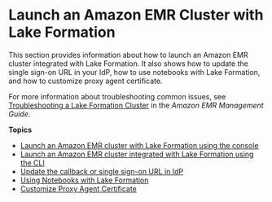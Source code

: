 # Launch an Amazon EMR Cluster with Lake Formation<a name="emr-lf-launch"></a>

This section provides information about how to launch an Amazon EMR cluster integrated with Lake Formation\. It also shows how to update the single sign\-on URL in your IdP, how to use notebooks with Lake Formation, and how to customize proxy agent certificate\. 

For more information about troubleshooting common issues, see [Troubleshooting a Lake Formation Cluster](https://docs.aws.amazon.com/emr/latest/ManagementGuide/emr-troubleshoot-lf.html) in the *Amazon EMR Management Guide*\.

**Topics**
+ [Launch an Amazon EMR cluster with Lake Formation using the console](emr-lf-console.md)
+ [Launch an Amazon EMR cluster integrated with Lake Formation using the CLI](emr-lf-cli.md)
+ [Update the callback or single sign\-on URL in IdP](emr-lf-url.md)
+ [Using Notebooks with Lake Formation](emr-lf-notebook.md)
+ [Customize Proxy Agent Certificate](emr-lf-TLS.md)